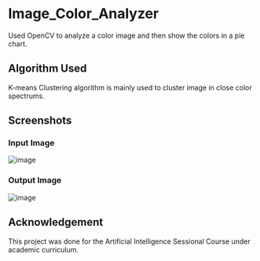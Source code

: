 # Image_Color_Analyzer
Used OpenCV to analyze a color image and then show the colors in a pie chart.  

## Algorithm Used
K-means Clustering algorithm is mainly used to cluster image in close color spectrums. 

## Screenshots
### Input Image
![image](https://user-images.githubusercontent.com/39633799/221858676-c2171787-cbe1-478a-9f82-cbc865fa6a9b.png)

### Output Image
![image](https://user-images.githubusercontent.com/39633799/221858751-d03c417a-6990-42fd-9d6b-fcfb0edbcbf4.png)

## Acknowledgement
This project was done for the Artificial Intelligence Sessional Course under academic curriculum. 
